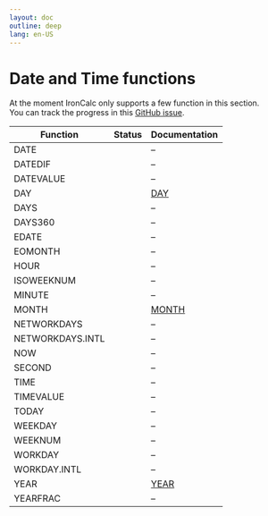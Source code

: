 ```yaml
---
layout: doc
outline: deep
lang: en-US
---
```


# Date and Time functions

At the moment IronCalc only supports a few function in this section.  
You can track the progress in this [GitHub issue](https://github.com/ironcalc/IronCalc/issues/48).

| Function         | Status                                         | Documentation |
| ---------------- | ---------------------------------------------- | ------------- |
| DATE             | <Badge type="tip" text="Available" />          | –             |
| DATEDIF          | <Badge type="info" text="Not implemented yet" /> | –             |
| DATEVALUE        | <Badge type="info" text="Not implemented yet" /> | –             |
| DAY              | <Badge type="tip" text="Available" />          | [DAY](date_and_time/day) |
| DAYS             | <Badge type="info" text="Not implemented yet" /> | –             |
| DAYS360          | <Badge type="info" text="Not implemented yet" /> | –             |
| EDATE            | <Badge type="tip" text="Available" />          | –             |
| EOMONTH          | <Badge type="tip" text="Available" />          | –             |
| HOUR             | <Badge type="info" text="Not implemented yet" /> | –             |
| ISOWEEKNUM       | <Badge type="info" text="Not implemented yet" /> | –             |
| MINUTE           | <Badge type="info" text="Not implemented yet" /> | –             |
| MONTH            | <Badge type="tip" text="Available" />          | [MONTH](date_and_time/month) |
| NETWORKDAYS      | <Badge type="info" text="Not implemented yet" /> | –             |
| NETWORKDAYS.INTL | <Badge type="info" text="Not implemented yet" /> | –             |
| NOW              | <Badge type="tip" text="Available" />          | –             |
| SECOND           | <Badge type="info" text="Not implemented yet" /> | –             |
| TIME             | <Badge type="info" text="Not implemented yet" /> | –             |
| TIMEVALUE        | <Badge type="info" text="Not implemented yet" /> | –             |
| TODAY            | <Badge type="tip" text="Available" />          | –             |
| WEEKDAY          | <Badge type="info" text="Not implemented yet" /> | –             |
| WEEKNUM          | <Badge type="info" text="Not implemented yet" /> | –             |
| WORKDAY          | <Badge type="info" text="Not implemented yet" /> | –             |
| WORKDAY.INTL     | <Badge type="info" text="Not implemented yet" /> | –             |
| YEAR             | <Badge type="tip" text="Available" />          | [YEAR](date_and_time/year) |
| YEARFRAC         | <Badge type="info" text="Not implemented yet" /> | –             |
